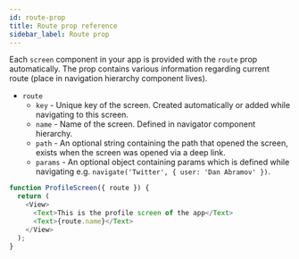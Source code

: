 ```yaml
---
id: route-prop
title: Route prop reference
sidebar_label: Route prop
---
```


Each `screen` component in your app is provided with the `route` prop automatically. The prop contains various information regarding current route (place in navigation hierarchy component lives).

- `route`
  - `key` - Unique key of the screen. Created automatically or added while navigating to this screen.
  - `name` - Name of the screen. Defined in navigator component hierarchy.
  - `path` - An optional string containing the path that opened the screen, exists when the screen was opened via a deep link.
  - `params` - An optional object containing params which is defined while navigating e.g. `navigate('Twitter', { user: 'Dan Abramov' })`.

<samp id="route-prop" />

```js
function ProfileScreen({ route }) {
  return (
    <View>
      <Text>This is the profile screen of the app</Text>
      <Text>{route.name}</Text>
    </View>
  );
}
```
